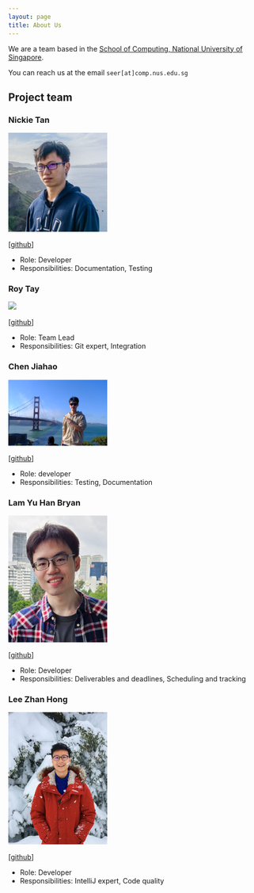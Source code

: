 ```yaml
---
layout: page
title: About Us
---
```


We are a team based in the [School of Computing, National University of Singapore](https://www.comp.nus.edu.sg).

You can reach us at the email `seer[at]comp.nus.edu.sg`

## Project team

### Nickie Tan

<img src="images/nickt121.png" width="200px">

[[github](https://github.com/nickt121)]

* Role: Developer
* Responsibilities: Documentation, Testing

### Roy Tay

<img src="images/themintchoco.png" width="200px">

[[github](https://github.com/themintchoco)]

* Role: Team Lead
* Responsibilities: Git expert, Integration

### Chen Jiahao

<img src="images/neilchen863.png" width="200px">

[[github](https://github.com/Neilchen863)]

* Role: developer
* Responsibilities: Testing, Documentation

### Lam Yu Han Bryan

<img src="images/sociallyineptweeb.png" width="200px">

[[github](http://github.com/sociallyineptweeb)]

* Role: Developer
* Responsibilities: Deliverables and deadlines, Scheduling and tracking

### Lee Zhan Hong

<img src="images/zhannyhong.png" width="200px">

[[github](https://github.com/Zhannyhong)]

* Role: Developer
* Responsibilities: IntelliJ expert, Code quality

